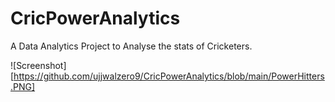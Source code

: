 # CricPowerAnalytics
A Data Analytics Project to Analyse the stats of Cricketers.

![Screenshot][https://github.com/ujjwalzero9/CricPowerAnalytics/blob/main/PowerHitters.PNG]
